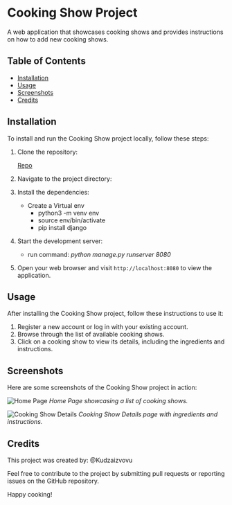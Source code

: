 # Cooking Show Project

A web application that showcases cooking shows and provides instructions on how to add new cooking shows.

## Table of Contents
- [Installation](#installation)
- [Usage](#usage)
- [Screenshots](#screenshots)
- [Credits](#credits)

## Installation
To install and run the Cooking Show project locally, follow these steps:

1. Clone the repository:

   [Repo](https://github.com/kudzaizvov/cookingshows.git)

2.  Navigate to the project directory:
3. Install the dependencies:
   * Create a Virtual env
      * python3 -m venv env   
      * source env/bin/activate
      * pip install django
    
4. Start the development server:
   * run command: *python manage.py runserver 8080*
  
5. Open your web browser and visit `http://localhost:8080` to view the application.

## Usage
After installing the Cooking Show project, follow these instructions to use it:

1. Register a new account or log in with your existing account.
2. Browse through the list of available cooking shows.
3. Click on a cooking show to view its details, including the ingredients and instructions.

## Screenshots
Here are some screenshots of the Cooking Show project in action:

![Home Page](screenshots/home.png)
*Home Page showcasing a list of cooking shows.*

![Cooking Show Details](screenshots/details.png)
*Cooking Show Details page with ingredients and instructions.*

## Credits
This project was created by: @Kudzaizvovu


Feel free to contribute to the project by submitting pull requests or reporting issues on the GitHub repository.

Happy cooking!

  







